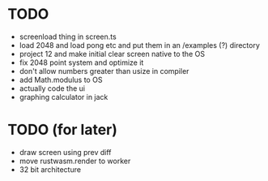 # TODO
* screenload thing in screen.ts
* load 2048 and load pong etc and put them in an /examples (?) directory
* project 12 and make initial clear screen native to the OS
* fix 2048 point system and optimize it
* don't allow numbers greater than usize in compiler
* add Math.modulus to OS
* actually code the ui
* graphing calculator in jack

# TODO (for later)
* draw screen using prev diff
* move rustwasm.render to worker
* 32 bit architecture